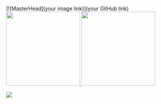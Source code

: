 [![MasterHead](your image link)](your GitHub link)
<a href="https://github.com/anuraghazra/github-readme-stats">
  <img height="200px" src="https://github-readme-stats.vercel.app/api?username=ReaganS94&show_icons=true&theme=midnight-purple" />
</a>
<a href="https://github.com/anuraghazra/github-readme-stats">
  <img height="200px" src="https://github-readme-stats.vercel.app/api/top-langs/?username=ReaganS94&theme=midnight-purple&layout=compact" />
</a>

<!-- [![trophy](https://github-profile-trophy.vercel.app/?username=ReaganS94)](https://github.com/ryo-ma/github-profile-trophy) -->
<a href="https://github.com/ryo-ma/github-profile-trophy">
  <img align="center" src="https://github-profile-trophy.vercel.app/?username=ReaganS94&theme=onedark" />
</a>

